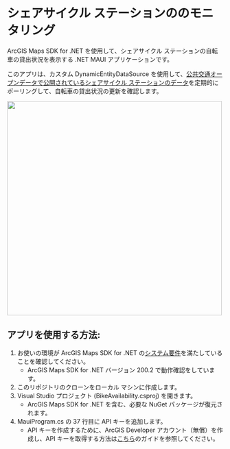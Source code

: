 # シェアサイクル ステーションののモニタリング

ArcGIS Maps SDK for .NET を使用して、シェアサイクル ステーションの自転車の貸出状況を表示する .NET MAUI アプリケーションです。

このアプリは、カスタム DynamicEntityDataSource を使用して、[公共交通オープンデータで公開されているシェアサイクル ステーションのデータ](https://ckan.odpt.org/dataset/c_bikeshare_gbfs-openstreet)を定期的にポーリングして、自転車の貸出状況の更新を確認します。
<!---
詳細については、「[.NET MAUI で作成するリアルタイム アプリ（シェアサイクルのモニタリング）](xxx)」のブログ記事を参照してください。
--->
<img src="bike-app-maui.png" width="500">


## アプリを使用する方法:
1. お使いの環境が ArcGIS Maps SDK for .NET の[システム要件]((https://developers.arcgis.com/net/reference/system-requirements/))を満たしていることを確認してください。
    - ArcGIS Maps SDK for .NET バージョン 200.2 で動作確認をしています。
1. このリポジトリのクローンをローカル マシンに作成します。
1. Visual Studio プロジェクト (BikeAvailability.csproj) を開きます。
   - ArcGIS Maps SDK for .NET を含む、必要な NuGet パッケージが復元されます。
1. MauiProgram.cs の 37 行目に API キーを追加します。
   - API キーを作成するために、ArcGIS Developer アカウント（無償）を作成し、API キーを取得する方法は[こちら](https://esrijapan.github.io/arcgis-dev-resources/guide/get-dev-account/)のガイドを参照してください。

